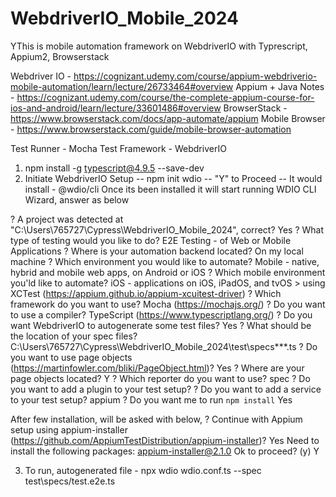 # WebdriverIO_Mobile_2024

YThis is mobile automation framework on WebdriverIO with Typrescript, Appium2, Browserstack

Webdriver IO - https://cognizant.udemy.com/course/appium-webdriverio-mobile-automation/learn/lecture/26733464#overview
Appium + Java Notes - https://cognizant.udemy.com/course/the-complete-appium-course-for-ios-and-android/learn/lecture/33601486#overview
BrowserStack - https://www.browserstack.com/docs/app-automate/appium
Mobile Browser - https://www.browserstack.com/guide/mobile-browser-automation

Test Runner - Mocha
Test Framework - WebdriverIO

1. npm install -g typescript@4.9.5 --save-dev
2. Initiate WebdriverIO Setup
   -- npm init wdio
   -- "Y" to Proceed
   -- It would install - @wdio/cli
   Once its been installed it will start running WDIO CLI Wizard, answer as below

? A project was detected at "C:\Users\765727\Cypress\WebdriverIO_Mobile_2024", correct? Yes
? What type of testing would you like to do? E2E Testing - of Web or Mobile Applications
? Where is your automation backend located? On my local machine
? Which environment you would like to automate? Mobile - native, hybrid and mobile web apps, on Android or iOS
? Which mobile environment you'ld like to automate? iOS - applications on iOS, iPadOS, and tvOS > using XCTest (https://appium.github.io/appium-xcuitest-driver)
? Which framework do you want to use? Mocha (https://mochajs.org/)
? Do you want to use a compiler? TypeScript (https://www.typescriptlang.org/)
? Do you want WebdriverIO to autogenerate some test files? Yes
? What should be the location of your spec files? C:\Users\765727\Cypress\WebdriverIO_Mobile_2024\test\specs\*\*\*.ts
? Do you want to use page objects (https://martinfowler.com/bliki/PageObject.html)? Yes
? Where are your page objects located? Y
? Which reporter do you want to use? spec
? Do you want to add a plugin to your test setup?
? Do you want to add a service to your test setup? appium
? Do you want me to run `npm install` Yes

After few installation, will be asked with below,
? Continue with Appium setup using appium-installer (https://github.com/AppiumTestDistribution/appium-installer)? Yes
Need to install the following packages:
appium-installer@2.1.0
Ok to proceed? (y) Y

3. To run, autogenerated file - npx wdio wdio.conf.ts --spec test\specs/test.e2e.ts
